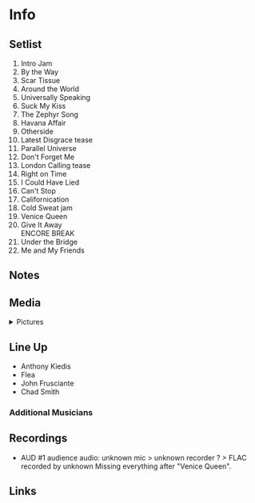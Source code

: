# Info

## Setlist

1. Intro Jam
2. By the Way
3. Scar Tissue
4. Around the World
5. Universally Speaking
6. Suck My Kiss
7. The Zephyr Song
8. Havana Affair
9. Otherside
10. Latest Disgrace tease
11. Parallel Universe
12. Don't Forget Me
13. London Calling tease
14. Right on Time
15. I Could Have Lied
16. Can't Stop
17. Californication
18. Cold Sweat jam
19. Venice Queen
20. Give It Away
<br> ENCORE BREAK
21. Under the Bridge
22. Me and My Friends

## Notes

## Media 

<details>
  <summary>Pictures</summary>
  <!--<img alt="Setlist" title="Setlist" src="_.jpg" height="200" />
  <img alt="Ticket" title="Ticket" src="_.jpg" height="200" />
  <img alt="Flyer" title="Flyer" src="_.jpg" height="200" />
  <img alt="Clipping" title="Clipping" src="_.jpg" height="200" />-->
</details>

## Line Up

* Anthony Kiedis
* Flea
* John Frusciante
* Chad Smith

### Additional Musicians

## Recordings

* AUD #1 audience audio: unknown mic > unknown recorder ? > FLAC recorded by unknown Missing everything after "Venice Queen".

## Links
